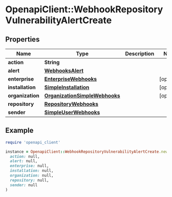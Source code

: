 # OpenapiClient::WebhookRepositoryVulnerabilityAlertCreate

## Properties

| Name | Type | Description | Notes |
| ---- | ---- | ----------- | ----- |
| **action** | **String** |  |  |
| **alert** | [**WebhooksAlert**](WebhooksAlert.md) |  |  |
| **enterprise** | [**EnterpriseWebhooks**](EnterpriseWebhooks.md) |  | [optional] |
| **installation** | [**SimpleInstallation**](SimpleInstallation.md) |  | [optional] |
| **organization** | [**OrganizationSimpleWebhooks**](OrganizationSimpleWebhooks.md) |  | [optional] |
| **repository** | [**RepositoryWebhooks**](RepositoryWebhooks.md) |  |  |
| **sender** | [**SimpleUserWebhooks**](SimpleUserWebhooks.md) |  |  |

## Example

```ruby
require 'openapi_client'

instance = OpenapiClient::WebhookRepositoryVulnerabilityAlertCreate.new(
  action: null,
  alert: null,
  enterprise: null,
  installation: null,
  organization: null,
  repository: null,
  sender: null
)
```

